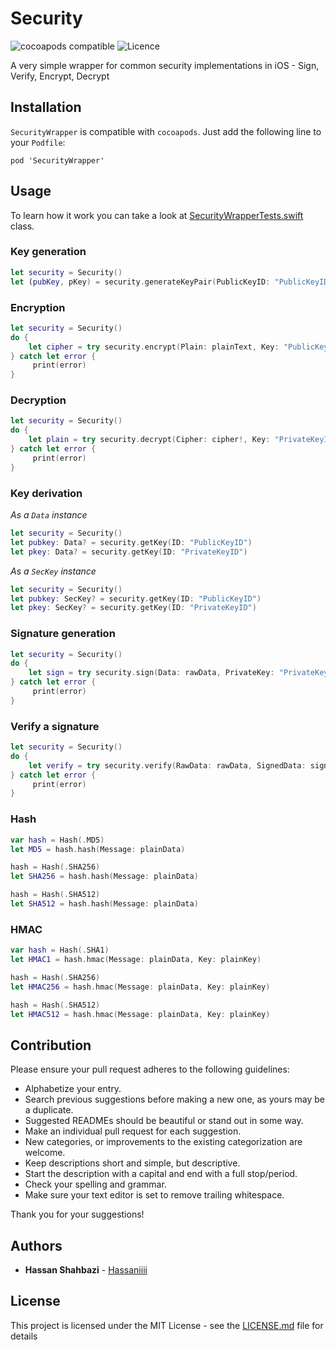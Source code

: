 # Security
![cocoapods compatible](https://img.shields.io/badge/Cocoapods-compatible-4BC51D.svg?style=flat)
![Licence](https://img.shields.io/github/license/Hassaniiii/Security.svg)

A very simple wrapper for common security implementations in iOS - Sign, Verify, Encrypt, Decrypt


## Installation
`SecurityWrapper` is compatible with `cocoapods`. Just add the following line to your `Podfile`:

`pod 'SecurityWrapper'`

## Usage
To learn how it work you can take a look at [SecurityWrapperTests.swift](https://github.com/Hassaniiii/Security/blob/master/SecurityWrapperTests/SecurityWrapperTests.swift) class.

### Key generation
```swift
let security = Security()
let (pubKey, pKey) = security.generateKeyPair(PublicKeyID: "PublicKeyID", PrivateKeyID: "PrivateKeyID")
```

### Encryption

```swift
let security = Security()
do {
    let cipher = try security.encrypt(Plain: plainText, Key: "PublicKeyID")
} catch let error {
     print(error)
}
```

### Decryption
```swift
let security = Security()
do {
    let plain = try security.decrypt(Cipher: cipher!, Key: "PrivateKeyID")
} catch let error {
     print(error)
}
```

### Key derivation
*As a `Data` instance*
```swift
let security = Security()
let pubkey: Data? = security.getKey(ID: "PublicKeyID")
let pkey: Data? = security.getKey(ID: "PrivateKeyID")
```

*As a `SecKey` instance*
```swift
let security = Security()
let pubkey: SecKey? = security.getKey(ID: "PublicKeyID")
let pkey: SecKey? = security.getKey(ID: "PrivateKeyID")
```

### Signature generation
```swift
let security = Security()
do {
    let sign = try security.sign(Data: rawData, PrivateKey: "PrivateKeyID")
} catch let error {
     print(error)
}
```

### Verify a signature
```swift
let security = Security()
do {
    let verify = try security.verify(RawData: rawData, SignedData: sign!, PublicKey: "PublicKeyID")
} catch let error {
     print(error)
}
```

### Hash
```swift
var hash = Hash(.MD5)
let MD5 = hash.hash(Message: plainData)

hash = Hash(.SHA256)
let SHA256 = hash.hash(Message: plainData)

hash = Hash(.SHA512)
let SHA512 = hash.hash(Message: plainData)
```

### HMAC
```swift
var hash = Hash(.SHA1)
let HMAC1 = hash.hmac(Message: plainData, Key: plainKey)

hash = Hash(.SHA256)
let HMAC256 = hash.hmac(Message: plainData, Key: plainKey)

hash = Hash(.SHA512)
let HMAC512 = hash.hmac(Message: plainData, Key: plainKey)
```

## Contribution
Please ensure your pull request adheres to the following guidelines:

* Alphabetize your entry.
* Search previous suggestions before making a new one, as yours may be a duplicate.
* Suggested READMEs should be beautiful or stand out in some way.
* Make an individual pull request for each suggestion.
* New categories, or improvements to the existing categorization are welcome.
* Keep descriptions short and simple, but descriptive.
* Start the description with a capital and end with a full stop/period.
* Check your spelling and grammar.
* Make sure your text editor is set to remove trailing whitespace.

Thank you for your suggestions!

## Authors

* **Hassan Shahbazi** - [Hassaniiii](https://github.com/Hassaniiii)

## License
This project is licensed under the MIT License - see the [LICENSE.md](https://github.com/Hassaniiii/Security/blob/master/LICENSE.md) file for details
